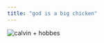 ```yaml
---
title: "god is a big chicken"
---
```


![calvin + hobbes](http://oz.wizard.free.fr/pics/eternalconsequences.gif)

